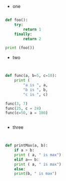 * one  

```python 

def foo():
	try:
		return 1
	finally: 
		return 2

print (foo())


```


* two
```python 


def func(a, b=5, c=10):
	print (
		"a is ", a,
		"b is ", b,
		"c is ", c)

func(3, 7)
func(25, c = 24)
func(c=50, a = 100)
 
```

* three

```python 


def printMax(a, b):
    if a > b: 
	print ( a, " is max")
    elif a== b:
	print ( a, " is max")
    else: 
	print(b, " is max")

```
